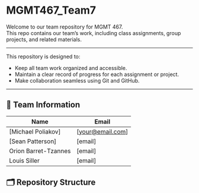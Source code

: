 # MGMT467_Team7

Welcome to our team repository for MGMT 467.  
This repo contains our team’s work, including class assignments, group projects, and related materials.

---
This repository is designed to:
- Keep all team work organized and accessible.
- Maintain a clear record of progress for each assignment or project.
- Make collaboration seamless using Git and GitHub.
---

## 👥 Team Information

| Name | Email |
|------|------|
| [Michael Poliakov] | [your@email.com] |
| [Sean Patterson] | [email] | 
| Orion Barret-Tzannes | [email] | 
| Louis Siller | [email] | 


## 🗂️ Repository Structure
